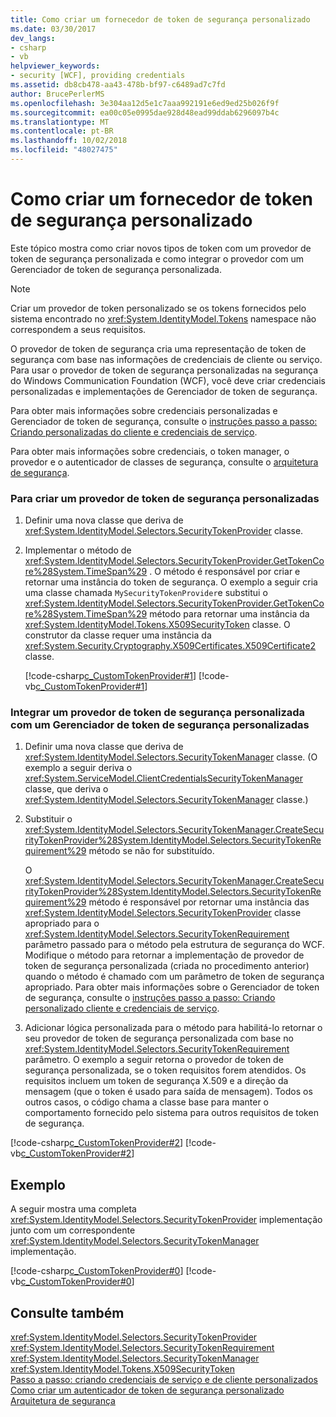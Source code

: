 ```yaml
---
title: Como criar um fornecedor de token de segurança personalizado
ms.date: 03/30/2017
dev_langs:
- csharp
- vb
helpviewer_keywords:
- security [WCF], providing credentials
ms.assetid: db8cb478-aa43-478b-bf97-c6489ad7c7fd
author: BrucePerlerMS
ms.openlocfilehash: 3e304aa12d5e1c7aaa992191e6ed9ed25b026f9f
ms.sourcegitcommit: ea00c05e0995dae928d48ead99ddab6296097b4c
ms.translationtype: MT
ms.contentlocale: pt-BR
ms.lasthandoff: 10/02/2018
ms.locfileid: "48027475"
---
```

# <a name="how-to-create-a-custom-security-token-provider"></a>Como criar um fornecedor de token de segurança personalizado
Este tópico mostra como criar novos tipos de token com um provedor de token de segurança personalizada e como integrar o provedor com um Gerenciador de token de segurança personalizada.  
  
> [!NOTE]
>  Criar um provedor de token personalizado se os tokens fornecidos pelo sistema encontrado no <xref:System.IdentityModel.Tokens> namespace não correspondem a seus requisitos.  
  
 O provedor de token de segurança cria uma representação de token de segurança com base nas informações de credenciais de cliente ou serviço. Para usar o provedor de token de segurança personalizadas na segurança do Windows Communication Foundation (WCF), você deve criar credenciais personalizadas e implementações de Gerenciador de token de segurança.  
  
 Para obter mais informações sobre credenciais personalizadas e Gerenciador de token de segurança, consulte o [instruções passo a passo: Criando personalizadas do cliente e credenciais de serviço](../../../../docs/framework/wcf/extending/walkthrough-creating-custom-client-and-service-credentials.md).  
  
 Para obter mais informações sobre credenciais, o token manager, o provedor e o autenticador de classes de segurança, consulte o [arquitetura de segurança](https://msdn.microsoft.com/library/16593476-d36a-408d-808c-ae6fd483e28f).  
  
### <a name="to-create-a-custom-security-token-provider"></a>Para criar um provedor de token de segurança personalizadas  
  
1.  Definir uma nova classe que deriva de <xref:System.IdentityModel.Selectors.SecurityTokenProvider> classe.  
  
2.  Implementar o método de <xref:System.IdentityModel.Selectors.SecurityTokenProvider.GetTokenCore%28System.TimeSpan%29> . O método é responsável por criar e retornar uma instância do token de segurança. O exemplo a seguir cria uma classe chamada `MySecurityTokenProvider`e substitui o <xref:System.IdentityModel.Selectors.SecurityTokenProvider.GetTokenCore%28System.TimeSpan%29> método para retornar uma instância da <xref:System.IdentityModel.Tokens.X509SecurityToken> classe. O construtor da classe requer uma instância da <xref:System.Security.Cryptography.X509Certificates.X509Certificate2> classe.  
  
     [!code-csharp[c_CustomTokenProvider#1](../../../../samples/snippets/csharp/VS_Snippets_CFX/c_customtokenprovider/cs/source.cs#1)]
     [!code-vb[c_CustomTokenProvider#1](../../../../samples/snippets/visualbasic/VS_Snippets_CFX/c_customtokenprovider/vb/source.vb#1)]  
  
### <a name="to-integrate-a-custom-security-token-provider-with-a-custom-security-token-manager"></a>Integrar um provedor de token de segurança personalizada com um Gerenciador de token de segurança personalizadas  
  
1.  Definir uma nova classe que deriva de <xref:System.IdentityModel.Selectors.SecurityTokenManager> classe. (O exemplo a seguir deriva o <xref:System.ServiceModel.ClientCredentialsSecurityTokenManager> classe, que deriva o <xref:System.IdentityModel.Selectors.SecurityTokenManager> classe.)  
  
2.  Substituir o <xref:System.IdentityModel.Selectors.SecurityTokenManager.CreateSecurityTokenProvider%28System.IdentityModel.Selectors.SecurityTokenRequirement%29> método se não for substituído.  
  
     O <xref:System.IdentityModel.Selectors.SecurityTokenManager.CreateSecurityTokenProvider%28System.IdentityModel.Selectors.SecurityTokenRequirement%29> método é responsável por retornar uma instância das <xref:System.IdentityModel.Selectors.SecurityTokenProvider> classe apropriado para o <xref:System.IdentityModel.Selectors.SecurityTokenRequirement> parâmetro passado para o método pela estrutura de segurança do WCF. Modifique o método para retornar a implementação de provedor de token de segurança personalizada (criada no procedimento anterior) quando o método é chamado com um parâmetro de token de segurança apropriado. Para obter mais informações sobre o Gerenciador de token de segurança, consulte o [instruções passo a passo: Criando personalizado cliente e credenciais de serviço](../../../../docs/framework/wcf/extending/walkthrough-creating-custom-client-and-service-credentials.md).  
  
3.  Adicionar lógica personalizada para o método para habilitá-lo retornar o seu provedor de token de segurança personalizada com base no <xref:System.IdentityModel.Selectors.SecurityTokenRequirement> parâmetro. O exemplo a seguir retorna o provedor de token de segurança personalizada, se o token requisitos forem atendidos. Os requisitos incluem um token de segurança X.509 e a direção da mensagem (que o token é usado para saída de mensagem). Todos os outros casos, o código chama a classe base para manter o comportamento fornecido pelo sistema para outros requisitos de token de segurança.  
  
 [!code-csharp[c_CustomTokenProvider#2](../../../../samples/snippets/csharp/VS_Snippets_CFX/c_customtokenprovider/cs/source.cs#2)]
 [!code-vb[c_CustomTokenProvider#2](../../../../samples/snippets/visualbasic/VS_Snippets_CFX/c_customtokenprovider/vb/source.vb#2)]  
  
## <a name="example"></a>Exemplo  
 A seguir mostra uma completa <xref:System.IdentityModel.Selectors.SecurityTokenProvider> implementação junto com um correspondente <xref:System.IdentityModel.Selectors.SecurityTokenManager> implementação.  
  
 [!code-csharp[c_CustomTokenProvider#0](../../../../samples/snippets/csharp/VS_Snippets_CFX/c_customtokenprovider/cs/source.cs#0)]
 [!code-vb[c_CustomTokenProvider#0](../../../../samples/snippets/visualbasic/VS_Snippets_CFX/c_customtokenprovider/vb/source.vb#0)]  
  
## <a name="see-also"></a>Consulte também  
 <xref:System.IdentityModel.Selectors.SecurityTokenProvider>  
 <xref:System.IdentityModel.Selectors.SecurityTokenRequirement>  
 <xref:System.IdentityModel.Selectors.SecurityTokenManager>  
 <xref:System.IdentityModel.Tokens.X509SecurityToken>  
 [Passo a passo: criando credenciais de serviço e de cliente personalizados](../../../../docs/framework/wcf/extending/walkthrough-creating-custom-client-and-service-credentials.md)  
 [Como criar um autenticador de token de segurança personalizado](../../../../docs/framework/wcf/extending/how-to-create-a-custom-security-token-authenticator.md)  
 [Arquitetura de segurança](https://msdn.microsoft.com/library/16593476-d36a-408d-808c-ae6fd483e28f)
